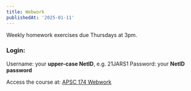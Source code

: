 ```yaml
---
title: Webwork
publishedAt: '2025-01-11'
---
```


Weekly homework exercises due Thursdays at 3pm.

### Login:
Username: your **upper-case NetID**, e.g. 21JARS1
Password: your **NetID password**

Access the course at:
[APSC 174 Webwork](https://qse-webwork.smithengineering.queensu.ca/webwork2/APSC_174_2025)